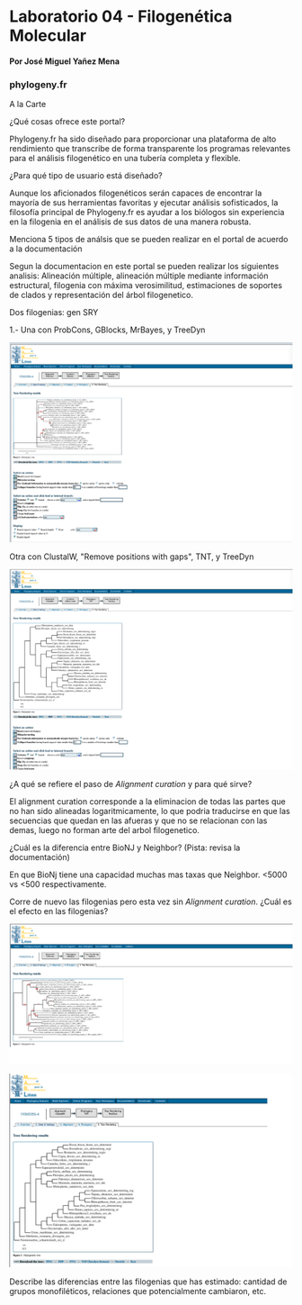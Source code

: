# Laboratorio 04 - Filogenética Molecular

#### Por José Miguel Yañez Mena  

### phylogeny.fr
A la Carte

¿Qué cosas ofrece este portal? 

Phylogeny.fr ha sido diseñado para proporcionar una plataforma de alto rendimiento que transcribe de forma transparente los programas relevantes para el análisis filogenético en una tubería completa y flexible.

¿Para qué tipo de usuario está diseñado?

 Aunque los aficionados filogenéticos serán capaces de encontrar la mayoría de sus herramientas favoritas y ejecutar análisis sofisticados, la filosofía principal de Phylogeny.fr es ayudar a los biólogos sin experiencia en la filogenia en el análisis de sus datos de una manera robusta.
 
Menciona 5 tipos de análsis que se pueden realizar en el portal de acuerdo a la documentación

Segun la documentacion en este portal se pueden realizar los siguientes analisis: Alineación múltiple, alineación múltiple mediante información estructural, filogenia con máxima verosimilitud, estimaciones de soportes de clados y representación del árbol filogenetico.

Dos filogenias: gen SRY 

1.- Una con ProbCons, GBlocks, MrBayes, y TreeDyn

![filo 1](https://github.com/Peepcross/TOO-COOL-4-THIS-LAB/blob/master/yeee.png)

Otra con ClustalW, "Remove positions with gaps", TNT, y TreeDyn

![filo 2](https://github.com/Peepcross/TOO-COOL-4-THIS-LAB/blob/master/alahu%20akbar.png)

¿A qué se refiere el paso de *Alignment curation* y para qué sirve?

 El alignment curation corresponde a la eliminacion de todas las partes que no han sido alineadas logaritmicamente, lo que podria traducirse en que las secuencias que quedan en las afueras y que no se relacionan con las demas, luego no forman arte del arbol filogenetico.

¿Cuál es la diferencia entre BioNJ y Neighbor? (Pista: revisa la documentación)

En que BioNj tiene una capacidad muchas mas taxas que Neighbor. <5000 vs <500 respectivamente.

Corre de nuevo las filogenias pero esta vez sin *Alignment curation*. ¿Cuál es el efecto en las filogenias?

![filo 1 sin curar](https://github.com/Peepcross/TOO-COOL-4-THIS-LAB/blob/master/filo%201%20sin%20curar.png)

![filo 2 sin curar](https://github.com/Peepcross/TOO-COOL-4-THIS-LAB/blob/master/filo%202%20sin%20curar.png)

Describe las diferencias entre las filogenias que has estimado: cantidad de grupos monofiléticos, relaciones que potencialmente cambiaron, etc.
